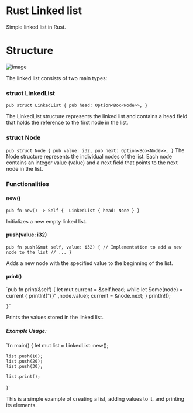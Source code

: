 # Rust Linked list
Simple linked list in Rust.

# Structure

![image](https://github.com/Vportacio/rust-linked-list/assets/55148660/6deac27b-76a7-4d82-9b72-900aec28e546)

The linked list consists of two main types:

### struct LinkedList
`pub struct LinkedList {
    pub head: Option<Box<Node>>,
}`

The LinkedList structure represents the linked list and contains a head field that holds the reference to the first node in the list.

### struct Node

`pub struct Node {
    pub value: i32,
    pub next: Option<Box<Node>>,
}`
The Node structure represents the individual nodes of the list. Each node contains an integer value (value) and a next field that points to the next node in the list.

### Functionalities

#### new()
`pub fn new() -> Self { 
    LinkedList { head: None }
}`

Initializes a new empty linked list.

#### push(value: i32)
`pub fn push(&mut self, value: i32) {
    // Implementation to add a new node to the list
    // ...
}`

Adds a new node with the specified value to the beginning of the list.

#### print()
`pub fn print(&self) {
        let mut current = &self.head;
        while let Some(node) = current {
            println!("{}" ,node.value);
            current = &node.next;
        }
        println!();

    }`

Prints the values stored in the linked list.

##### Example Usage:
`fn main() {
    let mut list = LinkedList::new();

    list.push(10);
    list.push(20);
    list.push(30);

    list.print();
}`

This is a simple example of creating a list, adding values to it, and printing its elements.

